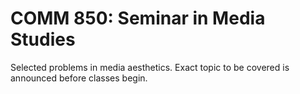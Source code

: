 # COMM 850: Seminar in Media Studies

Selected problems in media aesthetics. Exact topic to be covered is announced before classes begin.